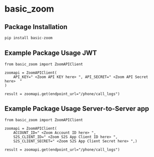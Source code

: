 # basic_zoom


## Package Installation

```bash
pip install basic-zoom
```

## Example Package Usage JWT

```
from basic_zoom import ZoomAPIClient

zoomapi = ZoomAPIClient(
    API_KEY=" <Zoom API KEY here> ", API_SECRET=" <Zoom API Secret here>  "
)

result = zoomapi.get(endpoint_url="/phone/call_logs")
```


## Example Package Usage Server-to-Server app

```
from basic_zoom import ZoomAPIClient

zoomapi = ZoomAPIClient(
    ACCOUNT_ID=" <Zoom Account ID here> ",
    S2S_CLIENT_ID=" <Zoom S2S App Client ID here> ",
    S2S_CLIENT_SECRET=" <Zoom S2S App Client Secret here> ",)

result = zoomapi.get(endpoint_url="/phone/call_logs")
```

